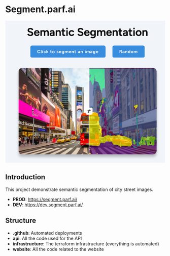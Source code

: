 # Segment.parf.ai

![](./segment-1.png)

## Introduction

This project demonstrate semantic segmentation of city street images.

- **PROD**: https://segment.parf.ai/
- **DEV**: https://dev.segment.parf.ai/

## Structure

- **.github**: Automated deployments
- **api**: All the code used for the API
- **infrastructure**: The terraform infrastructure (everything is automated)
- **website**: All the code related to the website
